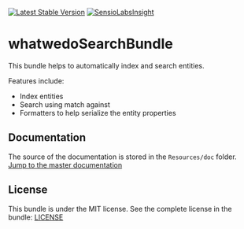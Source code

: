 [![Latest Stable Version](https://poser.pugx.org/whatwedo/search-bundle/v/stable)](https://packagist.org/packages/whatwedo/search-bundle)
[![SensioLabsInsight](https://insight.sensiolabs.com/projects/6e3545f5-a0af-4708-b330-5587b4ff6811/mini.png)](https://insight.sensiolabs.com/projects/6e3545f5-a0af-4708-b330-5587b4ff6811)

# whatwedoSearchBundle

This bundle helps to automatically index and search entities.

Features include:

- Index entities
- Search using match against
- Formatters to help serialize the entity properties


## Documentation

The source of the documentation is stored in the `Resources/doc` folder. [Jump to the master documentation](src/Resources/doc/index.md)


## License

This bundle is under the MIT license. See the complete license in the bundle: [LICENSE](LICENSE)

